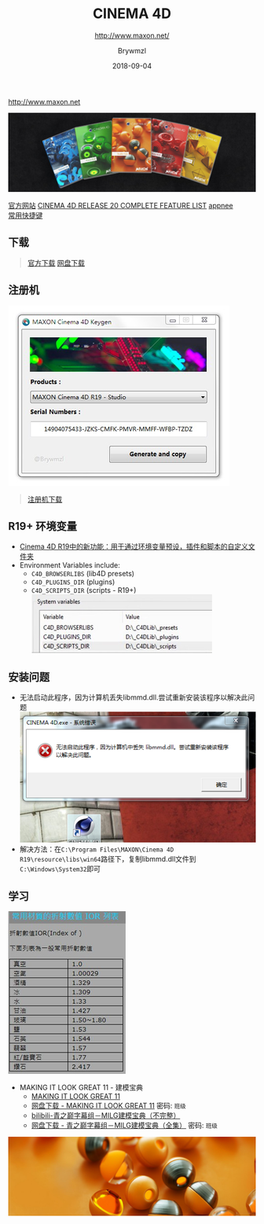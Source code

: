 ﻿---
layout: post
title:      CINEMA 4D
subtitle:   http://www.maxon.net/
date:       2018-09-04
author:     Brywmzl
header-img: img/C4D/csm_R19-Packs-To-The-Right_long_09a07ff184.jpg
catalog: true
tags: [CINEMA 4D]
---
http://www.maxon.net

<!--more-->

![](/img/C4D/csm_Packs-Middle-Longer_1b00e822bf.jpg)

[官方网站](http://www.maxon.net/)
[CINEMA 4D RELEASE 20 COMPLETE FEATURE LIST](https://www.maxon.net/en/products/new-in-release-20/r20-complete-feature-list//)
[appnee](https://appnee.com/tag/cinema-4d/)  
[常用快捷键](http://c4d.cn/3d-12145-1-1.html)  

## 下载
> [官方下载](https://www.maxon.net/en/support/downloads/)
> [网盘下载](https://pan.baidu.com/s/1skEWB4D)  

## 注册机
![](/img/C4D/Keygen.jpg)
> [注册机下载](http://pan.ccav1.me/lanzou.php?type=down&url=https://www.lanzous.com/i1sus8f)  

## R19+ 环境变量
* [Cinema 4D R19中的新功能：用于通过环境变量预设，插件和脚本的自定义文件夹](https://www.youtube.com/watch?v=pyrEevPPtRM)
* Environment Variables include:
	* `C4D_BROWSERLIBS` (lib4D presets)
	* `C4D_PLUGINS_DIR` (plugins)
	* `C4D_SCRIPTS_DIR` (scripts - R19+)  
![](https://github.com/Brywmzl/Brywmzl.github.io/raw/master/img/C4D/1.jpg) 

## 安装问题
* 无法启动此程序，因为计算机丢失libmmd.dll.尝试重新安装该程序以解决此问题  
![](https://github.com/Brywmzl/Brywmzl.github.io/raw/master/img/C4D/8c.png)  
* 解决方法：在`C:\Program Files\MAXON\Cinema 4D R19\resource\libs\win64`路径下，复制libmmd.dll文件到`C:\Windows\System32`即可  

## 学习

![](https://github.com/Brywmzl/Brywmzl.github.io/raw/master/img/C4D/0.jpg) 

* MAKING IT LOOK GREAT 11 - 建模宝典
	* [MAKING IT LOOK GREAT 11](http://motionworks.net/shop/making-it-look-great-11)  
	* [网盘下载 - MAKING IT LOOK GREAT 11](https://pan.baidu.com/s/13pZVajGkoVvwuqkytwa5bA) 密码: `班级`
	* [bilibili-青之巅字幕组－MILG建模宝典（不完整）](https://www.bilibili.com/video/av20349564)  
	* [网盘下载 - 青之巅字幕组－MILG建模宝典（全集）](https://pan.baidu.com/s/1IS4BLKaJc7juOnD6q2FGTA) 密码: `班级`

![](/img/C4D/csm_R20_Banner_64768d51f4.jpg)